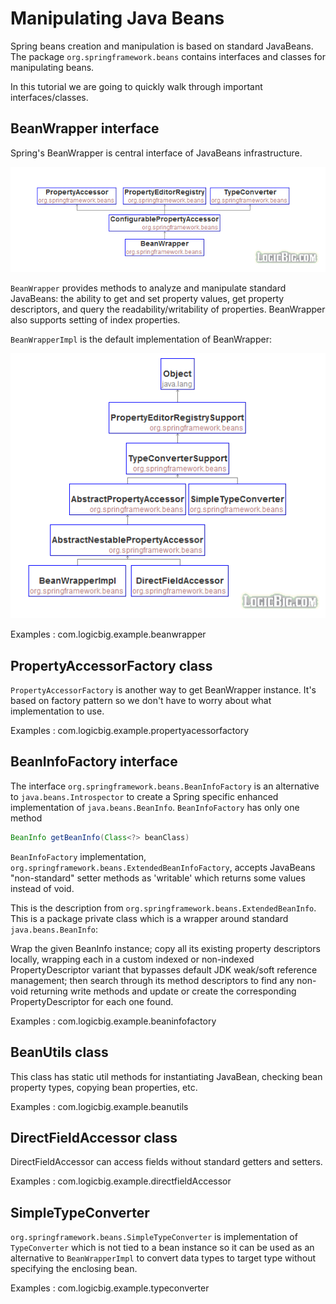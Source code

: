 # Manipulating Java Beans

Spring beans creation and manipulation is based on standard JavaBeans. The package `org.springframework.beans` contains interfaces and classes for manipulating beans.

In this tutorial we are going to quickly walk through important interfaces/classes.

## BeanWrapper interface

Spring's BeanWrapper is central interface of JavaBeans infrastructure.

![module](images/beanwrapper.png)

`BeanWrapper` provides methods to analyze and manipulate standard JavaBeans: the ability to get and set property values, get property descriptors, and query the readability/writability of properties. BeanWrapper also supports setting of index properties.

`BeanWrapperImpl` is the default implementation of BeanWrapper:

![module](images/impl.png)

Examples : com.logicbig.example.beanwrapper

## PropertyAccessorFactory class

`PropertyAccessorFactory` is another way to get BeanWrapper instance. It's based on factory pattern so we don't have to worry about what implementation to use.

Examples : com.logicbig.example.propertyacessorfactory

## BeanInfoFactory interface

The interface `org.springframework.beans.BeanInfoFactory` is an alternative to `java.beans.Introspector` to create a Spring specific enhanced implementation of `java.beans.BeanInfo`. `BeanInfoFactory` has only one method

```java
BeanInfo getBeanInfo(Class<?> beanClass)
```

`BeanInfoFactory` implementation, `org.springframework.beans.ExtendedBeanInfoFactory`, accepts JavaBeans "non-standard" setter methods as 'writable' which returns some values instead of void.

This is the description from `org.springframework.beans.ExtendedBeanInfo`. This is a package private class which is a wrapper around standard `java.beans.BeanInfo`:

Wrap the given BeanInfo instance; copy all its existing property descriptors locally, wrapping each in a custom indexed or non-indexed PropertyDescriptor variant that bypasses default JDK weak/soft reference management; then search through its method descriptors to find any non-void returning write methods and update or create the corresponding PropertyDescriptor for each one found.

Examples : com.logicbig.example.beaninfofactory

## BeanUtils class

This class has static util methods for instantiating JavaBean, checking bean property types, copying bean properties, etc.

Examples : com.logicbig.example.beanutils

## DirectFieldAccessor class

DirectFieldAccessor can access fields without standard getters and setters.

Examples : com.logicbig.example.directfieldAccessor

## SimpleTypeConverter

`org.springframework.beans.SimpleTypeConverter` is implementation of `TypeConverter` which is not tied to a bean instance so it can be used as an alternative to `BeanWrapperImpl` to convert data types to target type without specifying the enclosing bean.

Examples : com.logicbig.example.typeconverter